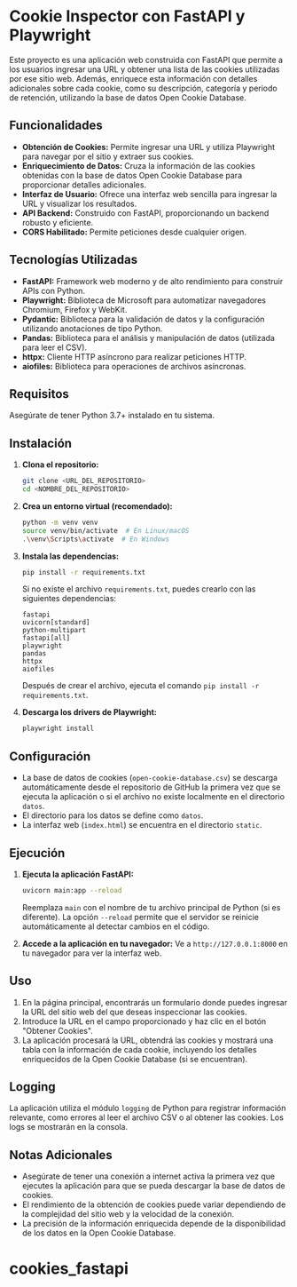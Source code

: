 # Cookie Inspector con FastAPI y Playwright

Este proyecto es una aplicación web construida con FastAPI que permite a los usuarios ingresar una URL y obtener una lista de las cookies utilizadas por ese sitio web. Además, enriquece esta información con detalles adicionales sobre cada cookie, como su descripción, categoría y periodo de retención, utilizando la base de datos Open Cookie Database.

## Funcionalidades

* **Obtención de Cookies:** Permite ingresar una URL y utiliza Playwright para navegar por el sitio y extraer sus cookies.
* **Enriquecimiento de Datos:** Cruza la información de las cookies obtenidas con la base de datos Open Cookie Database para proporcionar detalles adicionales.
* **Interfaz de Usuario:** Ofrece una interfaz web sencilla para ingresar la URL y visualizar los resultados.
* **API Backend:** Construido con FastAPI, proporcionando un backend robusto y eficiente.
* **CORS Habilitado:** Permite peticiones desde cualquier origen.

## Tecnologías Utilizadas

* **FastAPI:** Framework web moderno y de alto rendimiento para construir APIs con Python.
* **Playwright:** Biblioteca de Microsoft para automatizar navegadores Chromium, Firefox y WebKit.
* **Pydantic:** Biblioteca para la validación de datos y la configuración utilizando anotaciones de tipo Python.
* **Pandas:** Biblioteca para el análisis y manipulación de datos (utilizada para leer el CSV).
* **httpx:** Cliente HTTP asíncrono para realizar peticiones HTTP.
* **aiofiles:** Biblioteca para operaciones de archivos asíncronas.

## Requisitos

Asegúrate de tener Python 3.7+ instalado en tu sistema.

## Instalación

1.  **Clona el repositorio:**
    ```bash
    git clone <URL_DEL_REPOSITORIO>
    cd <NOMBRE_DEL_REPOSITORIO>
    ```

2.  **Crea un entorno virtual (recomendado):**
    ```bash
    python -m venv venv
    source venv/bin/activate  # En Linux/macOS
    .\venv\Scripts\activate  # En Windows
    ```

3.  **Instala las dependencias:**
    ```bash
    pip install -r requirements.txt
    ```
    Si no existe el archivo `requirements.txt`, puedes crearlo con las siguientes dependencias:
    ```
    fastapi
    uvicorn[standard]
    python-multipart
    fastapi[all]
    playwright
    pandas
    httpx
    aiofiles
    ```
    Después de crear el archivo, ejecuta el comando `pip install -r requirements.txt`.

4.  **Descarga los drivers de Playwright:**
    ```bash
    playwright install
    ```

## Configuración

* La base de datos de cookies (`open-cookie-database.csv`) se descarga automáticamente desde el repositorio de GitHub la primera vez que se ejecuta la aplicación o si el archivo no existe localmente en el directorio `datos`.
* El directorio para los datos se define como `datos`.
* La interfaz web (`index.html`) se encuentra en el directorio `static`.

## Ejecución

1.  **Ejecuta la aplicación FastAPI:**
    ```bash
    uvicorn main:app --reload
    ```
    Reemplaza `main` con el nombre de tu archivo principal de Python (si es diferente). La opción `--reload` permite que el servidor se reinicie automáticamente al detectar cambios en el código.

2.  **Accede a la aplicación en tu navegador:**
    Ve a `http://127.0.0.1:8000` en tu navegador para ver la interfaz web.

## Uso

1.  En la página principal, encontrarás un formulario donde puedes ingresar la URL del sitio web del que deseas inspeccionar las cookies.
2.  Introduce la URL en el campo proporcionado y haz clic en el botón "Obtener Cookies".
3.  La aplicación procesará la URL, obtendrá las cookies y mostrará una tabla con la información de cada cookie, incluyendo los detalles enriquecidos de la Open Cookie Database (si se encuentran).


## Logging

La aplicación utiliza el módulo `logging` de Python para registrar información relevante, como errores al leer el archivo CSV o al obtener las cookies. Los logs se mostrarán en la consola.

## Notas Adicionales

* Asegúrate de tener una conexión a internet activa la primera vez que ejecutes la aplicación para que se pueda descargar la base de datos de cookies.
* El rendimiento de la obtención de cookies puede variar dependiendo de la complejidad del sitio web y la velocidad de la conexión.
* La precisión de la información enriquecida depende de la disponibilidad de los datos en la Open Cookie Database.

# cookies_fastapi
